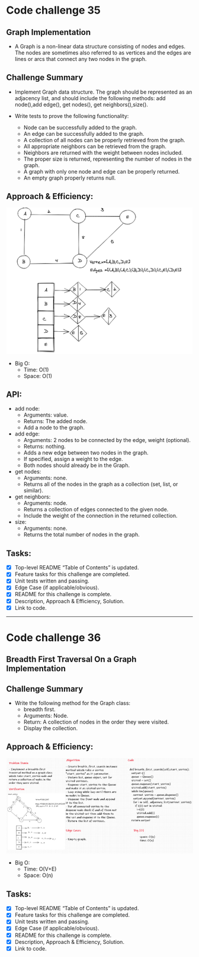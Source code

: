 # Code challenge 35

## Graph Implementation
  * A Graph is a non-linear data structure consisting of nodes and edges. The nodes are sometimes also referred to as vertices and the edges are lines or arcs that connect any two nodes in the graph.

## Challenge Summary
  * Implement Graph data structure. The graph should be represented as an adjacency list, and should include the following methods: add node(),add edge(), get nodes(), get neighbors(),size().
  
  * Write tests to prove the following functionality:
    - Node can be successfully added to the graph.
    - An edge can be successfully added to the graph.
    - A collection of all nodes can be properly retrieved from the graph.
    - All appropriate neighbors can be retrieved from the graph.
    - Neighbors are returned with the weight between nodes included.
    - The proper size is returned, representing the number of nodes in the graph.
    - A graph with only one node and edge can be properly returned.
    - An empty graph properly returns null.

 
## Approach & Efficiency:
  ![graph-implementation](../../images/code-challange-35.png)

  * Big O:
    - Time: O(1)
    - Space: O(1)

## API:

* add node:
    - Arguments: value.
    - Returns: The added node.
    - Add a node to the graph.
 * add edge:
    - Arguments: 2 nodes to be connected by the edge, weight (optional).
    - Returns: nothing.
    - Adds a new edge between two nodes in the graph.
    - If specified, assign a weight to the edge.
    - Both nodes should already be in the Graph.
 * get nodes:
    - Arguments: none.
    - Returns all of the nodes in the graph as a collection (set, list, or similar).
 * get neighbors:
    - Arguments: node.
    - Returns a collection of edges connected to the given node.
    - Include the weight of the connection in the returned collection.
 * size:
    - Arguments: none.
    - Returns the total number of nodes in the graph.

## Tasks:
  - [x] Top-level README “Table of Contents” is updated.
  - [x] Feature tasks for this challenge are completed.
  - [x] Unit tests written and passing.
  - [x] Edge Case (if applicable/obvious).
  - [x] README for this challenge is complete.
  - [x] Description, Approach & Efficiency, Solution.
  - [x] Link to code.

---

# Code challenge 36

## Breadth First Traversal On a Graph Implementation

## Challenge Summary

  * Write the following method for the Graph class:
    - breadth first.
    - Arguments: Node. 
    - Return: A collection of nodes in the order they were visited.
    - Display the collection.

## Approach & Efficiency:
  ![breadth-first-traversal](../../images/code-challange-36.png)

  * Big O:
    - Time: O(V+E)
    - Space: O(n)

## Tasks:
  - [x] Top-level README “Table of Contents” is updated.
  - [x] Feature tasks for this challenge are completed.
  - [x] Unit tests written and passing.
  - [x] Edge Case (if applicable/obvious).
  - [x] README for this challenge is complete.
  - [x] Description, Approach & Efficiency, Solution.
  - [x] Link to code.

